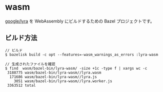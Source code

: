 wasm
====

[google/lyra](https://github.com/google/lyra) を WebAssembly にビルドするための Bazel プロジェクトです。

ビルド方法
----------

```console
// ビルド
$ bazelisk build -c opt --features=-wasm_warnings_as_errors :lyra-wasm

// 生成されたファイルを確認
$ find  wasm/bazel-bin/lyra-wasm/ -size +1c -type f | xargs wc -c
 3188775 wasm/bazel-bin/lyra-wasm//lyra.wasm
  171686 wasm/bazel-bin/lyra-wasm//lyra.js
    3051 wasm/bazel-bin/lyra-wasm//lyra.worker.js
 3363512 total
```
